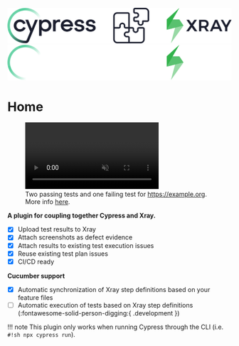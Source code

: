 ![plugin header](assets/images/headerDark.svg#only-light)
![plugin header](assets/images/headerLight.svg#only-dark)

# Home

<figure markdown>
   <video controls autoplay muted>
       <source src="assets/videos/guides_results_upload_00.mp4" type="video/mp4">
       Your browser does not support the video tag.
   </video>
  <figcaption>Two passing tests and one failing test for <a href="https://example.org">https://example.org</a>. More info <a href="section/guides/uploadTestResults/">here</a>.</figcaption>
</figure>

**A plugin for coupling together Cypress and Xray.**

- [x] Upload test results to Xray
- [x] Attach screenshots as defect evidence
- [x] Attach results to existing test execution issues
- [x] Reuse existing test plan issues
- [x] CI/CD ready

**Cucumber support**

- [x] Automatic synchronization of Xray step definitions based on your feature files
- [ ] Automatic execution of tests based on Xray step definitions (:fontawesome-solid-person-digging:{ .development })

!!! note
    This plugin only works when running Cypress through the CLI (i.e. `#!sh npx cypress run`).
